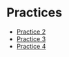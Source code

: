 # Practices

- [Practice 2](https://github.com/ErwinHoward/BigDataITT/blob/Unit-1/Practices/Practice2.scala)
- [Practice 3](https://github.com/ErwinHoward/BigDataITT/blob/Unit-1/Practices/practice3.scala)
- [Practice 4](https://github.com/ErwinHoward/BigDataITT/blob/Unit-1/Practices/practice4.scala)

